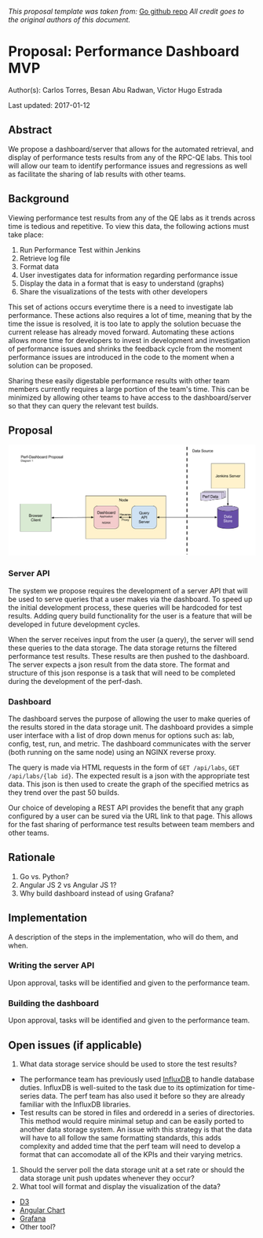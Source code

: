 *This proposal template was taken from:*
[Go github repo][5]
*All credit goes to the original authors of this document.*

# Proposal: Performance Dashboard MVP

Author(s): Carlos Torres, Besan Abu Radwan, Victor Hugo Estrada

Last updated: 2017-01-12

## Abstract

We propose a dashboard/server that allows for the automated retrieval, and
display of performance tests results from any of the RPC-QE labs. This tool
will allow our team to identify performance issues and regressions as well as
facilitate the sharing of lab results with other teams.

## Background

Viewing performance test results from any of the QE labs as it trends across
time is tedious and repetitive. To view this data, the following actions must
take place:

1. Run Performance Test within Jenkins
1. Retrieve log file
1. Format data
1. User investigates data for information regarding performance issue
1. Display the data in a format that is easy to understand (graphs)
1. Share the visualizations of the tests with other developers

This set of actions occurs everytime there is a need to investigate lab
performance. These actions also requires a lot of time, meaning that by the
time the issue is resolved, it is too late to apply the solution becuase the
current release has already moved forward. Automating these actions allows more
time for developers to invest in development and investigation of performance
issues and shrinks the feedback cycle from the moment performance issues are
introduced in the code to the moment when a solution can be proposed.

Sharing these easily digestable performance results with other team members
currently requires a large portion of the team's time.  This can be minimized
by allowing other teams to have access to the dashboard/server so that they
can query the relevant test builds.

## Proposal

![alt text](../images/perf-dash-proposal-diagram.png "Perf-Dash Diagram")

### Server API

The system we propose requires the development of a server API that will be
used to serve queries that a user makes via the dashboard. To speed up the
initial development process, these queries will be hardcoded for test results.
Adding query build functionality for the user is a feature that will be
developed in future development cycles.

When the server receives input from the user (a query), the server will send
these queries to the data storage.  The data storage returns the filtered
performance test results. These results are then pushed to the dashboard.
The server expects a json result from the data store. The format and structure
of this json response is a task that will need to be completed during the
development of the perf-dash.

### Dashboard

The dashboard serves the purpose of allowing the user to make queries of the
results stored in the data storage unit. The dashboard provides a simple user
interface with a list of drop down menus for options such as: lab, config,
test, run, and metric. The dashboard communicates with the server (both
running on the same node) using an NGINX reverse proxy.

The query is made via HTML requests in the form of `GET /api/labs`,
`GET /api/labs/{lab id}`. The expected result is a json with the appropriate
test data. This json is then used to create the graph of the specified metrics
as they trend over the past 50 builds.

Our choice of developing a REST API provides the benefit that any graph
configured by a user can be sured via the URL link to that page.  This allows
for the fast sharing of performance test results between team members and
other teams.

## Rationale

1. Go vs. Python?
1. Angular JS 2 vs Angular JS 1?
1. Why build dashboard instead of using Grafana?

## Implementation

A description of the steps in the implementation, who will do them, and when.

### Writing the server API

Upon approval, tasks will be identified and given to the performance team.

### Building the dashboard

Upon approval, tasks will be identified and given to the performance team.

## Open issues (if applicable)

1. What data storage service should be used to store the test results?
  * The performance team has previously used [InfluxDB][1] to handle database
    duties. InfluxDB is well-suited to the task due to its optimization for
    time-series data. The perf team has also used it before so they are
    already familiar with the InfluxDB libraries.
  * Test results can be stored in files and orderedd in a series of
    directories. This method would require minimal setup and can be easily
    ported to another data storage system. An issue with this strategy is that
    the data will have to all follow the same formatting standards, this adds
    complexity and added time that the perf team will need to develop a format
    that can accomodate all of the KPIs and their varying metrics.
1. Should the server poll the data storage unit at a set rate or should the
   data storage unit push updates whenever they occur?
1. What tool will format and display the visualization of the data?
  * [D3][2]
  * [Angular Chart][3]
  * [Grafana][4]
  * Other tool?

[1]: https://www.influxdata.com/
[2]: https://d3js.org/
[3]: http://jtblin.github.io/angular-chart.js/
[4]: https://grafana.net/tour
[5]: https://github.com/golang/proposal/blob/master/design/TEMPLATE.md
